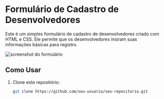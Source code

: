 # Formulário de Cadastro de Desenvolvedores

Este é um simples formulário de cadastro de desenvolvedores criado com HTML e CSS. Ele permite que os desenvolvedores insiram suas informações básicas para registro.

![screenshot do formulário](https://github.com/douglasbelizario/formulario-html-css/issues/1#issue-1920855786)

## Como Usar

1. Clone este repositório:

   ```bash
   git clone https://github.com/seu-usuario/seu-repositorio.git
